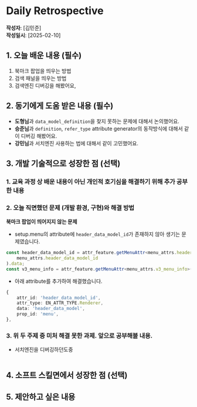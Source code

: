 # Daily Retrospective

**작성자**: [김민준]  
**작성일시**: [2025-02-10]

## 1. 오늘 배운 내용 (필수)

1. 북마크 팝업을 띄우는 방법
2. 검색 패널을 띄우는 방법
3. 검색엔진 디버깅을 해봤어요,

## 2. 동기에게 도움 받은 내용 (필수)

- **도형님**과 `data_model_definition`을 찾지 못하는 문제에 대해서 논의했어요.
- **승준님**과 `definition`, `refer_type` attribute generator의 동작방식에 대해서 같이 디버깅 해봤어요.
- **강민님**과 서치엔진 사용하는 법에 대해서 같이 고민했어요.

## 3. 개발 기술적으로 성장한 점 (선택)

### 1. 교육 과정 상 배운 내용이 아닌 개인적 호기심을 해결하기 위해 추가 공부한 내용

### 2. 오늘 직면했던 문제 (개발 환경, 구현)와 해결 방법

**북마크 팝업이 띄어지지 않는 문제**
- setup.menu의 attribute에 `header_data_model_id`가 존재하지 않아 생기는 문제였습니다.
```ts
const header_data_model_id = attr_feature.getMenuAttr<menu_attrs.header_data_model_id>(
    menu_attrs.header_data_model_id
).data;
const v3_menu_info = attr_feature.getMenuAttr<menu_attrs.v3_menu_info>(menu_attrs.v3_menu_info).data;
```

- 아래 attribute를 추가하여 해결했습니다.
```ts
{
    attr_id: 'header_data_model_id',
    attr_type: EN_ATTR_TYPE.Renderer,
    data: 'header_data_model',
    prop_id: 'menu',
},
```

### 3. 위 두 주제 중 미처 해결 못한 과제. 앞으로 공부해볼 내용.

- 서치엔진을 디버깅하던도중

```ts

```

## 4. 소프트 스킬면에서 성장한 점 (선택)



## 5. 제안하고 싶은 내용

